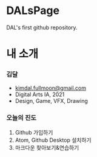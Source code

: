 # DALsPage
DAL's first github repository.

# 내 소개
### 김달
* kimdal.fullmoon@gmail.com
* Digital Arts IA, 2021
* Design, Game, VFX, Drawing

### 오늘의 진도
1. Github 가입하기
2. Atom, Github Desktop 설치하기
3. 마크다운 찾아보기&연습하기
